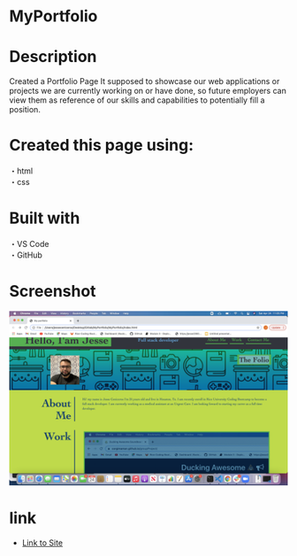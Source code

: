 # MyPortfolio

# Description
 Created a Portfolio Page
It supposed to showcase our web applications or projects we are currently working on or have done, so future employers can view them as reference of our skills and capabilities to potentially fill a position.

# Created this page using: <br>
 ・html <br>
 ・css <br>

# Built with <br>
 ・VS Code <br>
 ・GitHub <br>

# Screenshot
![photo](https://github.com/Jesse2360/MyPortfolio/blob/a424d9ac2232cece665801bf63a7665d568032ef/assets/images/portfolioScreenshot.png)

# link
* [Link to Site](https://jesse2360.github.io/MyPortfolio/)

